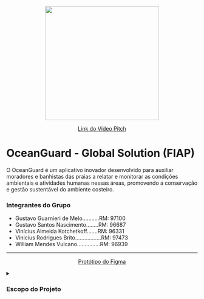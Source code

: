 <p align="center">
    <image src="https://github.com/vinnybrito/OceanGuard/assets/111714040/743b0356-8cb7-4021-8d5a-64470b7e752d" width="300" height="300"></image>
</p>
<p align="center">
    <a href="https://youtu.be/iMiFVYaS4Lw">Link do Vídeo Pitch</a>
</p>

# OceanGuard - Global Solution (FIAP)
<p>
    O OceanGuard é um aplicativo inovador desenvolvido para auxiliar moradores e banhistas das praias a relatar e 
    monitorar as condições ambientais e atividades humanas nessas áreas, promovendo a conservação e gestão 
    sustentável do ambiente costeiro.
</p>

### Integrantes do Grupo
- Gustavo Guarnieri de Melo...........RM: 97100
- Gustavo Santos Nascimento........RM: 96687
- Vinícius Almeida Kotchetkoff.......RM: 96331
- Vinicius Rodrigues Brito.................RM: 97473
- William Mendes Vulcano...............RM: 96939

<hr/>

<p align="center">
    <a href="https://www.figma.com/design/lDgboP6uHHmBhWHv1S8NWn/OceanGuard---Prot%C3%B3tipo-do-App?node-id=0-1&t=mFQRQd5GczVxm8cw-1" target="_blank">
        Protótipo do Figma
    </a>
</p>

<!-- ----------------------- ESCOPO DO PROJETO ----------------------- -->

<details>
    <summary>
        <h3>Escopo do Projeto</h3>
    </summary>
    <p>
        Os oceanos desempenham um papel crucial na manutenção da vida na Terra, proporcionando alimentos, regulando o clima e
        sustentando uma vasta biodiversidade. No entanto, as atividades humanas têm causado impactos significativos nos 
        ecossistemas marinhos, incluindo a destruição de habitats, poluição e mudanças climáticas. Esses desafios não apenas 
        ameaçam os ecossistemas marinhos, mas também têm consequências econômicas e sociais globais.
    </p>
    <p>
        O projeto OceanGuard visa garantir que as atividades humanas nos oceanos sejam ecologicamente responsáveis, socialmente 
        inclusivas e economicamente viáveis a longo prazo. Para alcançar isso, o projeto se concentra em:
    </p>
    <details>
         <summary>
             <h4>Objetivos<h4/>
         </summary>
         <p>
             1. <strong>Gestão Ambiental:</strong> Promover práticas sustentáveis na gestão dos recursos marinhos. <br>
             2. <strong>Tecnologias Inovadoras:</strong> Utilizar tecnologias avançadas para monitorar e mitigar os impactos ambientais. <br>
             3. <strong>Colaboração Multissetorial:</strong> Fomentar a cooperação entre governos, empresas e comunidades locais para a conservação marinha.
         </p>
    </details>
    <details>
         <summary>
             <h4>Proposta de Solução<h4/>
        </summary>
         <p>
             O OceanGuard é um aplicativo móvel destinado a moradores, turistas, visitantes e banhistas que frequentam praias. Ele proporciona
             uma plataforma para reportar e monitorar condições ambientais e atividades humanas nas praias. As principais funcionalidades do
             aplicativo incluem:
         </p>    
    </details>
</details>
